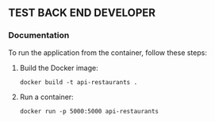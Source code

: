 ## TEST BACK END DEVELOPER

### Documentation

To run the application from the container, follow these steps:

1. Build the Docker image:
   ```shell
   docker build -t api-restaurants .

2. Run a container:
    ```shell
    docker run -p 5000:5000 api-restaurants